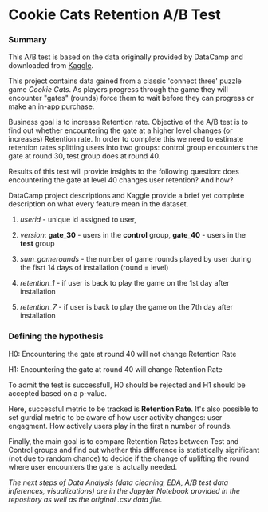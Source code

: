 # Cookie Cats Retention A/B Test


### Summary

This A/B test is based on the data originally provided by DataCamp and downloaded from [Kaggle](https://www.kaggle.com/datasets/yufengsui/mobile-games-ab-testing).

This project contains data gained from a classic 'connect three' puzzle game *Cookie Cats*. As players progress through the game they will encounter "gates" (rounds) force them to wait before they can progress or make an in-app purchase. 

Business goal is to increase Retention rate. Objective of the A/B test is to find out whether encountering the gate at a higher level changes (or increases) Retention rate. In order to complete this we need to estimate retention rates splitting users into two groups: control group encounters the gate at round 30, test group does at round 40. 

Results of this test will provide insights to the following question: does encountering the gate at level 40 changes user retention? And how?

DataCamp project descriptions and Kaggle provide a brief yet complete description on what every feature mean in the dataset.

1) *userid* - unique id assigned to user, 

2) *version*: **gate_30** - users in the **control** group, 
              **gate_40** - users in the **test** group

3) *sum_gamerounds* - the number of game rounds played by user during the fisrt 14 days of installation (round = level)

4) *retention_1* - if user is back to play the game on the 1st day after installation 

5) *retention_7* - if user is back to play the game on the 7th day after installation


### Defining the hypothesis

H0: Encountering the gate at round 40 will not change Retention Rate

H1: Encountering the gate at round 40 will change Retention Rate

To admit the test is successfull, H0 should be rejected and H1 should be accepted based on a p-value. 

Here, successful metric to be tracked is **Retention Rate**. It's also possible to set gurdial metric to be aware of how user activity changes: user engagment. How actively users play in the first n number of rounds.  

Finally, the main goal is to compare Retention Rates between Test and Control groups and find out whether this difference is statistically significant (not due to random chance) to decide if the change of uplifting the round where user encounters the gate is actually needed. 

*The next steps of Data Analysis (data cleaning, EDA, A/B test data inferences, visualizations) are in the Jupyter Notebook provided in the repository as well as the original .csv data file.*
